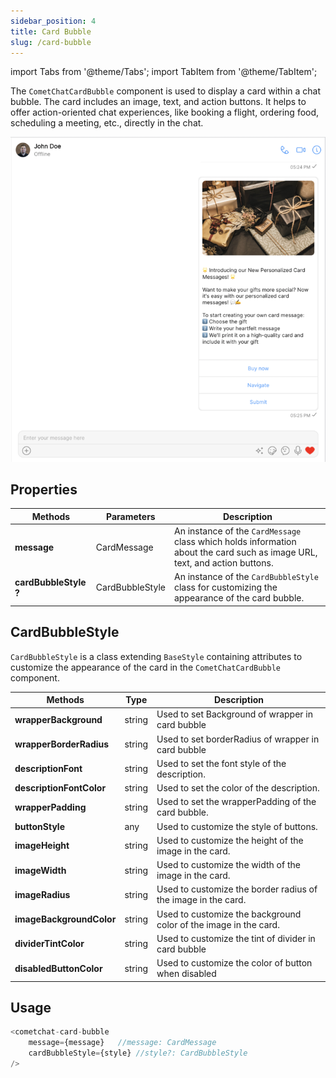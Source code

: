 ```yaml
---
sidebar_position: 4
title: Card Bubble
slug: /card-bubble
---
```


import Tabs from '@theme/Tabs';
import TabItem from '@theme/TabItem';


The `CometChatCardBubble` component is used to display a card within a chat bubble. The card includes an image, text, and action buttons. It helps to offer action-oriented chat experiences, like booking a flight, ordering food, scheduling a meeting, etc., directly in the chat. 

![](./assets/card_bubble.png)

## Properties

| Methods | Parameters | Description | 
| ---- | ---- | ---- | 
| **message** | CardMessage | An instance of the `CardMessage` class which holds information about the card such as image URL, text, and action buttons. | 
| **cardBubbleStyle ?** | CardBubbleStyle | An instance of the `CardBubbleStyle` class for customizing the appearance of the card bubble. | 


## CardBubbleStyle

`CardBubbleStyle` is a class extending `BaseStyle` containing attributes to customize the appearance of the card in the `CometChatCardBubble` component.

| Methods | Type | Description | 
| ---- | ---- | ---- | 
| **wrapperBackground** | string | Used to set Background of wrapper in card bubble | 
| **wrapperBorderRadius** | string | Used to set borderRadius of wrapper in card bubble | 
| **descriptionFont** | string | Used to set the font style of the description. | 
| **descriptionFontColor** | string | Used to set the color of the description. | 
| **wrapperPadding** | string | Used to set the wrapperPadding of the card bubble. | 
| **buttonStyle** | any | Used to customize the style of buttons. | 
| **imageHeight** | string | Used to customize the height of the image in the card. | 
| **imageWidth** | string | Used to customize the width of the image in the card. | 
| **imageRadius** | string | Used to customize the border radius of the image in the card. | 
| **imageBackgroundColor** | string | Used to customize the background color of the image in the card. | 
| **dividerTintColor** | string | Used to customize the tint of divider in card bubble | 
| **disabledButtonColor** | string | Used to customize the color of button when disabled | 


## Usage

<Tabs>
<TabItem value="typescript" label="Typescript">

```typescript
<cometchat-card-bubble
	message={message}	//message: CardMessage
	cardBubbleStyle={style}	//style?: CardBubbleStyle
/>
```

</TabItem>
</Tabs>
